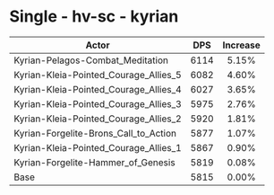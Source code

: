 # Single - hv-sc - kyrian
| Actor | DPS | Increase |
|---|:---:|:---:|
|Kyrian-Pelagos-Combat_Meditation|6114|5.15%|
|Kyrian-Kleia-Pointed_Courage_Allies_5|6082|4.60%|
|Kyrian-Kleia-Pointed_Courage_Allies_4|6027|3.65%|
|Kyrian-Kleia-Pointed_Courage_Allies_3|5975|2.76%|
|Kyrian-Kleia-Pointed_Courage_Allies_2|5920|1.81%|
|Kyrian-Forgelite-Brons_Call_to_Action|5877|1.07%|
|Kyrian-Kleia-Pointed_Courage_Allies_1|5867|0.90%|
|Kyrian-Forgelite-Hammer_of_Genesis|5819|0.08%|
|Base|5815|0.00%|
